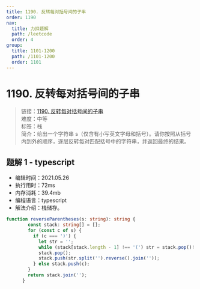 ```yaml
---
title: 1190. 反转每对括号间的子串
order: 1190
nav:
  title: 力扣题解
  path: /leetcode
  order: 4
group:
  title: 1101-1200
  path: /1101-1200
  order: 1101
---
```


# 1190. 反转每对括号间的子串
    
> 链接：[1190. 反转每对括号间的子串](https://leetcode-cn.com/problems/reverse-substrings-between-each-pair-of-parentheses/)  
> 难度：中等  
> 标签：栈  
> 简介：给出一个字符串 s（仅含有小写英文字母和括号）。请你按照从括号内到外的顺序，逐层反转每对匹配括号中的字符串，并返回最终的结果。
      
## 题解 1 - typescript
- 编辑时间：2021.05.26
- 执行用时：72ms
- 内存消耗：39.4mb
- 编程语言：typescript
- 解法介绍：栈储存。
```typescript
function reverseParentheses(s: string): string {
        const stack: string[] = [];
        for (const c of s) {
          if (c === ')') {
            let str = '';
            while (stack[stack.length - 1] !== '(') str = stack.pop()! + str;
            stack.pop();
            stack.push(str.split('').reverse().join(''));
          } else stack.push(c);
        }
        return stack.join('');
      }
```

      